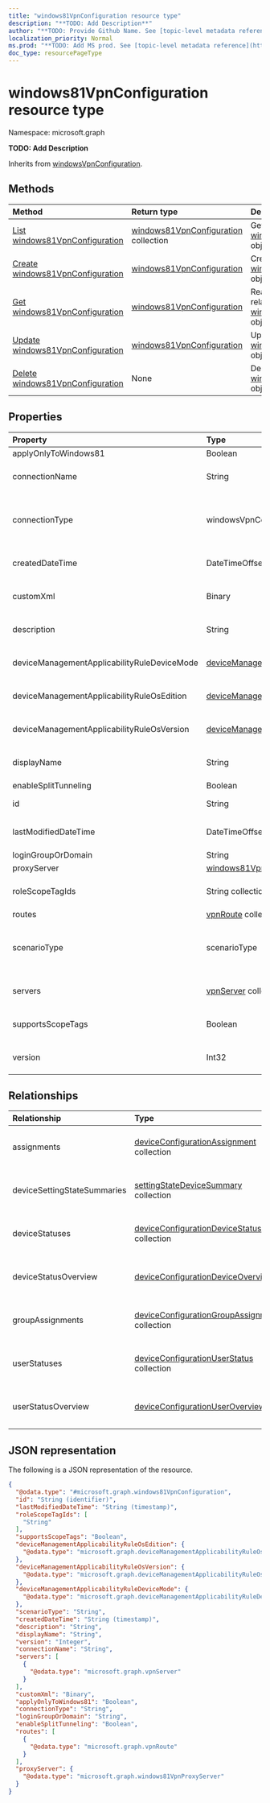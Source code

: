 ```yaml
---
title: "windows81VpnConfiguration resource type"
description: "**TODO: Add Description**"
author: "**TODO: Provide Github Name. See [topic-level metadata reference](https://msgo.azurewebsites.net/add/document/guidelines/metadata.html#topic-level-metadata)**"
localization_priority: Normal
ms.prod: "**TODO: Add MS prod. See [topic-level metadata reference](https://msgo.azurewebsites.net/add/document/guidelines/metadata.html#topic-level-metadata)**"
doc_type: resourcePageType
---
```


# windows81VpnConfiguration resource type

Namespace: microsoft.graph

**TODO: Add Description**


Inherits from [windowsVpnConfiguration](../resources/windowsvpnconfiguration.md).

## Methods
|Method|Return type|Description|
|:---|:---|:---|
|[List windows81VpnConfiguration](../api/windows81vpnconfiguration-list.md)|[windows81VpnConfiguration](../resources/windows81vpnconfiguration.md) collection|Get a list of the [windows81VpnConfiguration](../resources/windows81vpnconfiguration.md) objects and their properties.|
|[Create windows81VpnConfiguration](../api/windows81vpnconfiguration-create.md)|[windows81VpnConfiguration](../resources/windows81vpnconfiguration.md)|Create a new [windows81VpnConfiguration](../resources/windows81vpnconfiguration.md) object.|
|[Get windows81VpnConfiguration](../api/windows81vpnconfiguration-get.md)|[windows81VpnConfiguration](../resources/windows81vpnconfiguration.md)|Read the properties and relationships of a [windows81VpnConfiguration](../resources/windows81vpnconfiguration.md) object.|
|[Update windows81VpnConfiguration](../api/windows81vpnconfiguration-update.md)|[windows81VpnConfiguration](../resources/windows81vpnconfiguration.md)|Update the properties of a [windows81VpnConfiguration](../resources/windows81vpnconfiguration.md) object.|
|[Delete windows81VpnConfiguration](../api/windows81vpnconfiguration-delete.md)|None|Deletes a [windows81VpnConfiguration](../resources/windows81vpnconfiguration.md) object.|

## Properties
|Property|Type|Description|
|:---|:---|:---|
|applyOnlyToWindows81|Boolean|**TODO: Add Description**|
|connectionName|String|**TODO: Add Description** Inherited from [windowsVpnConfiguration](../resources/windowsvpnconfiguration.md)|
|connectionType|windowsVpnConnectionType|**TODO: Add Description**. Possible values are: `pulseSecure`, `f5EdgeClient`, `dellSonicWallMobileConnect`, `checkPointCapsuleVpn`.|
|createdDateTime|DateTimeOffset|**TODO: Add Description** Inherited from [deviceConfiguration](../resources/intune-deviceconfiguration.md)|
|customXml|Binary|**TODO: Add Description** Inherited from [windowsVpnConfiguration](../resources/windowsvpnconfiguration.md)|
|description|String|**TODO: Add Description** Inherited from [deviceConfiguration](../resources/intune-deviceconfiguration.md)|
|deviceManagementApplicabilityRuleDeviceMode|[deviceManagementApplicabilityRuleDeviceMode](../resources/intune-devicemanagementapplicabilityruledevicemode.md)|**TODO: Add Description** Inherited from [deviceConfiguration](../resources/intune-deviceconfiguration.md)|
|deviceManagementApplicabilityRuleOsEdition|[deviceManagementApplicabilityRuleOsEdition](../resources/intune-devicemanagementapplicabilityruleosedition.md)|**TODO: Add Description** Inherited from [deviceConfiguration](../resources/intune-deviceconfiguration.md)|
|deviceManagementApplicabilityRuleOsVersion|[deviceManagementApplicabilityRuleOsVersion](../resources/intune-devicemanagementapplicabilityruleosversion.md)|**TODO: Add Description** Inherited from [deviceConfiguration](../resources/intune-deviceconfiguration.md)|
|displayName|String|**TODO: Add Description** Inherited from [deviceConfiguration](../resources/intune-deviceconfiguration.md)|
|enableSplitTunneling|Boolean|**TODO: Add Description**|
|id|String|**TODO: Add Description** Inherited from [entity](../resources/entity.md)|
|lastModifiedDateTime|DateTimeOffset|**TODO: Add Description** Inherited from [deviceConfiguration](../resources/intune-deviceconfiguration.md)|
|loginGroupOrDomain|String|**TODO: Add Description**|
|proxyServer|[windows81VpnProxyServer](../resources/intune-windows81vpnproxyserver.md)|**TODO: Add Description**|
|roleScopeTagIds|String collection|**TODO: Add Description** Inherited from [deviceConfiguration](../resources/intune-deviceconfiguration.md)|
|routes|[vpnRoute](../resources/intune-vpnroute.md) collection|**TODO: Add Description**|
|scenarioType|scenarioType|**TODO: Add Description** Inherited from [deviceConfiguration](../resources/intune-deviceconfiguration.md). Possible values are: `general`, `resourceAccess`.|
|servers|[vpnServer](../resources/intune-vpnserver.md) collection|**TODO: Add Description** Inherited from [windowsVpnConfiguration](../resources/windowsvpnconfiguration.md)|
|supportsScopeTags|Boolean|**TODO: Add Description** Inherited from [deviceConfiguration](../resources/intune-deviceconfiguration.md)|
|version|Int32|**TODO: Add Description** Inherited from [deviceConfiguration](../resources/intune-deviceconfiguration.md)|

## Relationships
|Relationship|Type|Description|
|:---|:---|:---|
|assignments|[deviceConfigurationAssignment](../resources/intune-deviceconfigurationassignment.md) collection|**TODO: Add Description** Inherited from [deviceConfiguration](../resources/deviceconfiguration.md)|
|deviceSettingStateSummaries|[settingStateDeviceSummary](../resources/intune-settingstatedevicesummary.md) collection|**TODO: Add Description** Inherited from [deviceConfiguration](../resources/deviceconfiguration.md)|
|deviceStatuses|[deviceConfigurationDeviceStatus](../resources/intune-deviceconfigurationdevicestatus.md) collection|**TODO: Add Description** Inherited from [deviceConfiguration](../resources/deviceconfiguration.md)|
|deviceStatusOverview|[deviceConfigurationDeviceOverview](../resources/intune-deviceconfigurationdeviceoverview.md)|**TODO: Add Description** Inherited from [deviceConfiguration](../resources/deviceconfiguration.md)|
|groupAssignments|[deviceConfigurationGroupAssignment](../resources/intune-deviceconfigurationgroupassignment.md) collection|**TODO: Add Description** Inherited from [deviceConfiguration](../resources/deviceconfiguration.md)|
|userStatuses|[deviceConfigurationUserStatus](../resources/intune-deviceconfigurationuserstatus.md) collection|**TODO: Add Description** Inherited from [deviceConfiguration](../resources/deviceconfiguration.md)|
|userStatusOverview|[deviceConfigurationUserOverview](../resources/intune-deviceconfigurationuseroverview.md)|**TODO: Add Description** Inherited from [deviceConfiguration](../resources/deviceconfiguration.md)|

## JSON representation
The following is a JSON representation of the resource.
<!-- {
  "blockType": "resource",
  "keyProperty": "id",
  "@odata.type": "microsoft.graph.windows81VpnConfiguration",
  "baseType": "microsoft.graph.windowsVpnConfiguration",
  "openType": false
}
-->
``` json
{
  "@odata.type": "#microsoft.graph.windows81VpnConfiguration",
  "id": "String (identifier)",
  "lastModifiedDateTime": "String (timestamp)",
  "roleScopeTagIds": [
    "String"
  ],
  "supportsScopeTags": "Boolean",
  "deviceManagementApplicabilityRuleOsEdition": {
    "@odata.type": "microsoft.graph.deviceManagementApplicabilityRuleOsEdition"
  },
  "deviceManagementApplicabilityRuleOsVersion": {
    "@odata.type": "microsoft.graph.deviceManagementApplicabilityRuleOsVersion"
  },
  "deviceManagementApplicabilityRuleDeviceMode": {
    "@odata.type": "microsoft.graph.deviceManagementApplicabilityRuleDeviceMode"
  },
  "scenarioType": "String",
  "createdDateTime": "String (timestamp)",
  "description": "String",
  "displayName": "String",
  "version": "Integer",
  "connectionName": "String",
  "servers": [
    {
      "@odata.type": "microsoft.graph.vpnServer"
    }
  ],
  "customXml": "Binary",
  "applyOnlyToWindows81": "Boolean",
  "connectionType": "String",
  "loginGroupOrDomain": "String",
  "enableSplitTunneling": "Boolean",
  "routes": [
    {
      "@odata.type": "microsoft.graph.vpnRoute"
    }
  ],
  "proxyServer": {
    "@odata.type": "microsoft.graph.windows81VpnProxyServer"
  }
}
```

